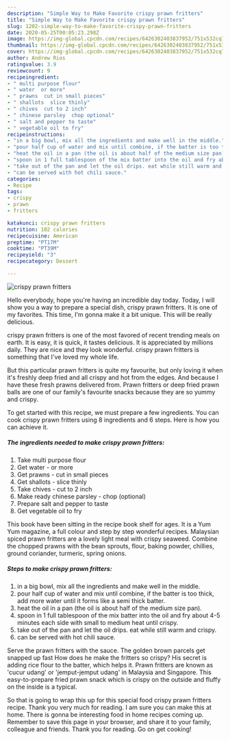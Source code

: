 ```yaml
---
description: "Simple Way to Make Favorite crispy prawn fritters"
title: "Simple Way to Make Favorite crispy prawn fritters"
slug: 1202-simple-way-to-make-favorite-crispy-prawn-fritters
date: 2020-05-25T00:05:23.298Z
image: https://img-global.cpcdn.com/recipes/6426302403837952/751x532cq70/crispy-prawn-fritters-recipe-main-photo.jpg
thumbnail: https://img-global.cpcdn.com/recipes/6426302403837952/751x532cq70/crispy-prawn-fritters-recipe-main-photo.jpg
cover: https://img-global.cpcdn.com/recipes/6426302403837952/751x532cq70/crispy-prawn-fritters-recipe-main-photo.jpg
author: Andrew Rios
ratingvalue: 3.9
reviewcount: 9
recipeingredient:
- " multi purpose flour"
- " water  or more"
- " prawns  cut in small pieces"
- " shallots  slice thinly"
- " chives  cut to 2 inch"
- " chinese parsley  chop optional"
- " salt and pepper to taste"
- " vegetable oil to fry"
recipeinstructions:
- "in a big bowl, mix all the ingredients and make well in the middle."
- "pour half cup of water and mix until combine, if the batter is too thick, add more water until it forms like a semi thick batter."
- "heat the oil in a pan (the oil is about half of the medium size pan)."
- "spoon in 1 full tablespoon of the mix batter into the oil and fry about 4-5 minutes each side with small to medium heat until crispy."
- "take out of the pan and let the oil drips. eat while still warm and crispy."
- "can be served with hot chili sauce."
categories:
- Recipe
tags:
- crispy
- prawn
- fritters

katakunci: crispy prawn fritters 
nutrition: 102 calories
recipecuisine: American
preptime: "PT17M"
cooktime: "PT39M"
recipeyield: "3"
recipecategory: Dessert

---
```



![crispy prawn fritters](https://img-global.cpcdn.com/recipes/6426302403837952/751x532cq70/crispy-prawn-fritters-recipe-main-photo.jpg)

Hello everybody, hope you're having an incredible day today. Today, I will show you a way to prepare a special dish, crispy prawn fritters. It is one of my favorites. This time, I'm gonna make it a bit unique. This will be really delicious.

crispy prawn fritters is one of the most favored of recent trending meals on earth. It is easy, it is quick, it tastes delicious. It is appreciated by millions daily. They are nice and they look wonderful. crispy prawn fritters is something that I've loved my whole life.

But this particular prawn fritters is quite my favourite, but only loving it when it&#39;s freshly deep fried and all crispy and hot from the edges. And because I have these fresh prawns delivered from. Prawn fritters or deep fried prawn balls are one of our family&#39;s favourite snacks because they are so yummy and crispy.


To get started with this recipe, we must prepare a few ingredients. You can cook crispy prawn fritters using 8 ingredients and 6 steps. Here is how you can achieve it.

<!--inarticleads1-->

##### The ingredients needed to make crispy prawn fritters:

1. Take  multi purpose flour
1. Get  water - or more
1. Get  prawns - cut in small pieces
1. Get  shallots - slice thinly
1. Take  chives - cut to 2 inch
1. Make ready  chinese parsley - chop (optional)
1. Prepare  salt and pepper to taste
1. Get  vegetable oil to fry


This book have been sitting in the recipe book shelf for ages. It is a Yum Yum magazine, a full colour and step by step wonderful recipes. Malaysian spiced prawn fritters are a lovely light meal with crispy seaweed. Combine the chopped prawns with the bean sprouts, flour, baking powder, chillies, ground coriander, turmeric, spring onions. 

<!--inarticleads2-->

##### Steps to make crispy prawn fritters:

1. in a big bowl, mix all the ingredients and make well in the middle.
1. pour half cup of water and mix until combine, if the batter is too thick, add more water until it forms like a semi thick batter.
1. heat the oil in a pan (the oil is about half of the medium size pan).
1. spoon in 1 full tablespoon of the mix batter into the oil and fry about 4-5 minutes each side with small to medium heat until crispy.
1. take out of the pan and let the oil drips. eat while still warm and crispy.
1. can be served with hot chili sauce.


Serve the prawn fritters with the sauce. The golden brown parcels get snapped up fast How does he make the fritters so crispy? His secret is adding rice flour to the batter, which helps it. Prawn fritters are known as &#39;cucur udang&#39; or &#39;jemput-jemput udang&#39; in Malaysia and Singapore. This easy-to-prepare fried prawn snack which is crispy on the outside and fluffy on the inside is a typical. 

So that is going to wrap this up for this special food crispy prawn fritters recipe. Thank you very much for reading. I am sure you can make this at home. There is gonna be interesting food in home recipes coming up. Remember to save this page in your browser, and share it to your family, colleague and friends. Thank you for reading. Go on get cooking!
